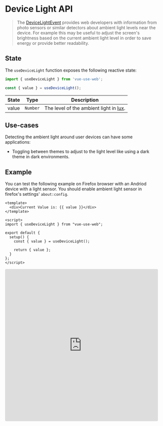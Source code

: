 # Device Light API

> The [DeviceLightEvent](https://developer.mozilla.org/en-US/docs/Web/API/DeviceLightEvent) provides web developers with information from photo sensors or similar detectors about ambient light levels near the device. For example this may be useful to adjust the screen's brightness based on the current ambient light level in order to save energy or provide better readability.

## State

The `useDeviceLight` function exposes the following reactive state:

```js
import { useDeviceLight } from 'vue-use-web';

const { value } = useDeviceLight();
```

| State | Type     | Description                                                                 |
| ----- | -------- | --------------------------------------------------------------------------- |
| value | `Number` | The level of the ambient light in [lux](https://en.wikipedia.org/wiki/Lux). |

## Use-cases

Detecting the ambient light around user devices can have some applications:

- Toggling between themes to adjust to the light level like using a dark theme in dark environments.

## Example

You can test the following example on Firefox browser with an Andriod device with a light sensor. You should enable ambient light sensor in firefox's settings' `about:config`.

```vue
<template>
  <div>Current Value is: {{ value }}</div>
</template>

<script>
import { useDeviceLight } from "vue-use-web";

export default {
  setup() {
    const { value } = useDeviceLight();

    return { value };
  }
};
</script>
```

<iframe src="https://codesandbox.io/embed/vue-use-web-battery-status-api-0fsny?fontsize=14&module=%2Fsrc%2FApp.vue" title="vue-use-web: Device Light" allow="geolocation; microphone; camera; midi; vr; accelerometer; gyroscope; payment; ambient-light-sensor; encrypted-media; usb" style="width:100%; height:500px; border:0; border-radius: 4px; overflow:hidden;" sandbox="allow-modals allow-forms allow-popups allow-scripts allow-same-origin"></iframe>
